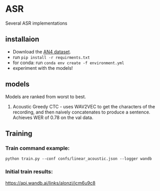 # ASR
Several ASR implementations


## installaion
- Download the [AN4 dataset](https://drive.google.com/file/d/1MiPqJDm6gXayXZJ2LHeUbG0UNZfNagF/view?usp=sharing).
- run `pip install -r requirments.txt`
- for conda: run `conda env create -f environment.yml`
- experiment with the models!
## models
Models are ranked from worst to best.

1. Acoustic Greedy CTC - uses WAV2VEC to get the characters of the recording, and then naively concatenates to produce a sentence. 
Achieves WER of 0.78 on the val data.


## Training
### Train command example:
`python train.py --conf confs/linear_acoustic.json --logger wandb`

### Initial train results:
https://api.wandb.ai/links/alonzi/jcm6u9c8

